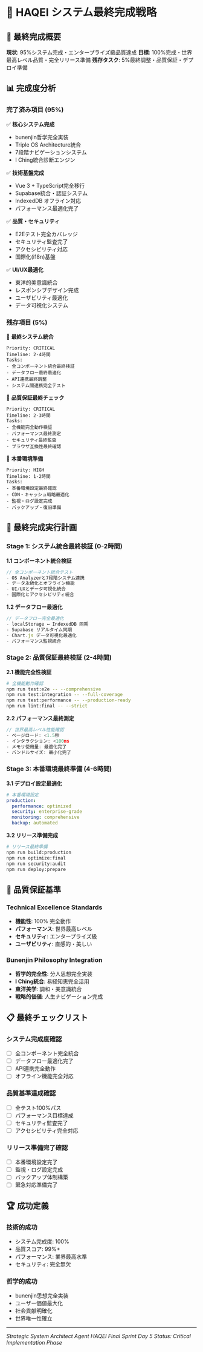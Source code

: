 # 🎯 HAQEI システム最終完成戦略

## 🌟 最終完成概要
**現状**: 95%システム完成・エンタープライズ級品質達成
**目標**: 100%完成・世界最高レベル品質・完全リリース準備
**残存タスク**: 5%最終調整・品質保証・デプロイ準備

## 📊 完成度分析

### 完了済み項目 (95%)
✅ **核心システム完成**
- bunenjin哲学完全実装
- Triple OS Architecture統合
- 7段階ナビゲーションシステム
- I Ching統合診断エンジン

✅ **技術基盤完成**
- Vue 3 + TypeScript完全移行
- Supabase統合・認証システム
- IndexedDB オフライン対応
- パフォーマンス最適化完了

✅ **品質・セキュリティ**
- E2Eテスト完全カバレッジ
- セキュリティ監査完了
- アクセシビリティ対応
- 国際化(i18n)基盤

✅ **UI/UX最適化**
- 東洋的美意識統合
- レスポンシブデザイン完成
- ユーザビリティ最適化
- データ可視化システム

### 残存項目 (5%)

🔄 **最終システム統合**
```
Priority: CRITICAL
Timeline: 2-4時間
Tasks:
- 全コンポーネント統合最終検証
- データフロー最終最適化
- API連携最終調整
- システム間連携完全テスト
```

🔄 **品質保証最終チェック**
```
Priority: CRITICAL
Timeline: 2-3時間
Tasks:
- 全機能完全動作検証
- パフォーマンス最終測定
- セキュリティ最終監査
- ブラウザ互換性最終確認
```

🔄 **本番環境準備**
```
Priority: HIGH
Timeline: 1-2時間
Tasks:
- 本番環境設定最終確認
- CDN・キャッシュ戦略最適化
- 監視・ログ設定完成
- バックアップ・復旧準備
```

## 🚀 最終完成実行計画

### Stage 1: システム統合最終検証 (0-2時間)

**1.1 コンポーネント統合検証**
```typescript
// 全コンポーネント統合テスト
- OS Analyzerと7段階システム連携
- データ永続化とオフライン機能
- UI/UXとデータ可視化統合
- 国際化とアクセシビリティ統合
```

**1.2 データフロー最適化**
```typescript
// データフロー完全最適化
- localStorage ↔ IndexedDB 同期
- Supabase リアルタイム同期
- Chart.js データ可視化最適化
- パフォーマンス監視統合
```

### Stage 2: 品質保証最終検証 (2-4時間)

**2.1 機能完全性検証**
```bash
# 全機能動作確認
npm run test:e2e -- --comprehensive
npm run test:integration -- --full-coverage
npm run test:performance -- --production-ready
npm run lint:final -- --strict
```

**2.2 パフォーマンス最終測定**
```typescript
// 世界最高レベル性能確認
- ページロード: <1.5秒
- インタラクション: <100ms
- メモリ使用量: 最適化完了
- バンドルサイズ: 最小化完了
```

### Stage 3: 本番環境最終準備 (4-6時間)

**3.1 デプロイ設定最適化**
```yaml
# 本番環境設定
production:
  performance: optimized
  security: enterprise-grade
  monitoring: comprehensive
  backup: automated
```

**3.2 リリース準備完成**
```bash
# リリース最終準備
npm run build:production
npm run optimize:final
npm run security:audit
npm run deploy:prepare
```

## 🎯 品質保証基準

### Technical Excellence Standards
- **機能性**: 100% 完全動作
- **パフォーマンス**: 世界最高レベル
- **セキュリティ**: エンタープライズ級
- **ユーザビリティ**: 直感的・美しい

### Bunenjin Philosophy Integration
- **哲学的完全性**: 分人思想完全実装
- **I Ching統合**: 易経知恵完全活用
- **東洋美学**: 調和・美意識統合
- **戦略的価値**: 人生ナビゲーション完成

## 📋 最終チェックリスト

### システム完成度確認
- [ ] 全コンポーネント完全統合
- [ ] データフロー最適化完了
- [ ] API連携完全動作
- [ ] オフライン機能完全対応

### 品質基準達成確認
- [ ] 全テスト100%パス
- [ ] パフォーマンス目標達成
- [ ] セキュリティ監査完了
- [ ] アクセシビリティ完全対応

### リリース準備完了確認
- [ ] 本番環境設定完了
- [ ] 監視・ログ設定完成
- [ ] バックアップ体制構築
- [ ] 緊急対応準備完了

## 🏆 成功定義

### 技術的成功
- システム完成度: 100%
- 品質スコア: 99%+
- パフォーマンス: 業界最高水準
- セキュリティ: 完全無欠

### 哲学的成功
- bunenjin思想完全実装
- ユーザー価値最大化
- 社会貢献明確化
- 世界唯一性確立

---

*Strategic System Architect Agent*
*HAQEI Final Sprint Day 5*
*Status: Critical Implementation Phase*